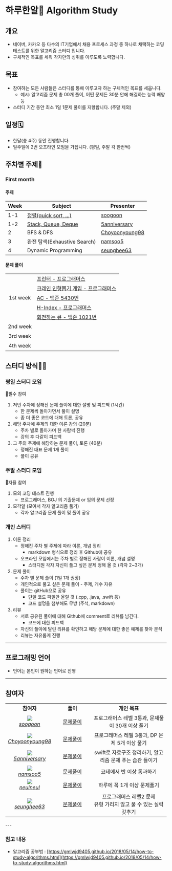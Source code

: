# 하루한알💊 Algorithm Study

## 개요

- 네이버, 카카오 등 다수의 IT기업에서 채용 프로세스 과정 중 하나로 채택하는 코딩 테스트를 위한 알고리즘 스터디 입니다.
- 구체적인 목표를 세워 각자만의 성취를 이루도록 노력합니다.

## 목표

- 참여하는 모든 사람들은 스터디를 통해 이루고자 하는 구체적인 목표를 세웁니다.
    - 예시: 알고리즘 문제 총 00개 풀이, 어떤 문제든 30분 안에 해결하는 능력 배양 등
- 스터디 기간 동안 최소 1일 1문제 풀이를 지향합니다. (주말 제외)

## 일정🗓

- 한달(총 4주) 동안 진행합니다.
- 일주일에 2번 오프라인 모임을 가집니다. (평일, 주말 각 한번씩)

## 주차별 주제📕

### First month

#### 주제

| Week | Subject                    | Presenter      |
| ---- | -------------------------- | -------------- |
| 1-1  | [정렬(quick sort, ...)](/soogoon/sorting.md) | [soogoon](https://github.com/soogoon) |
| 1-2  | [Stack, Queue, Deque](/Junhyeon/Stack_Queue_Deque.md) | [5anniversary](https://github.com/5anniversary) |
| 2    | BFS & DFS                  | [Choyoonyoung98](https://github.com/Choyoonyoung98) |
| 3    | 완전 탐색(Exhaustive Search) | [namsoo5](https://github.com/namsoo5) |
| 4    | Dynamic Programming        | [seunghee63](https://github.com/seunghee63) |

#### 문제 풀이

<table>
    <tr><td rowspan="5" align="center">1st week</td><td><a href="https://programmers.co.kr/learn/courses/30/lessons/42587">프린터 - 프로그래머스</a></td></tr>
    <tr><td><a href="https://programmers.co.kr/learn/courses/30/lessons/64061">크레인 인형뽑기 게임 - 프로그래머스</a></td></tr>
    <tr><td><a href="https://www.acmicpc.net/problem/5430">AC - 백준 5430번 </a></td></tr>
    <tr><td><a href="https://programmers.co.kr/learn/courses/30/lessons/42747">H-Index - 프로그래머스</a></td></tr>
    <tr><td><a href="https://www.acmicpc.net/problem/1021">회전하는 큐 - 백준 1021번</a></td></tr>
    <tr><td rowspan="5" align="center">2nd week</td><td></td></tr>
    <tr><td></td></tr>
    <tr><td></td></tr>
    <tr><td></td></tr>
    <tr><td></td></tr>
    <tr><td rowspan="5" align="center">3rd week</td><td></td></tr>
    <tr><td></td></tr>
    <tr><td></td></tr>
    <tr><td></td></tr>
    <tr><td></td></tr>
    <tr><td rowspan="5" align="center">4th week</td><td></td></tr>
    <tr><td></td></tr>
    <tr><td></td></tr>
    <tr><td></td></tr>
    <tr><td></td></tr>
</table>

## 스터디 방식👨‍💻

### 평일 스터디 모임

🚨필수 참여

1. 저번 주차에 정해진 문제 풀이에 대한 설명 및 피드백 (1시간)
    - 한 문제씩 돌아가면서 풀이 설명
    - 좀 더 좋은 코드에 대해 토론, 공유
2. 해당 주차에 주제의 대한 이론 강의 (20분)
    - 주차 별로 돌아가며 한 사람씩 진행
    - 강의 후 다같이 피드백
3. 그 주의 주제에 해당하는 문제 풀이, 토론 (40분)
    - 정해진 대표 문제 1개 풀이
    - 풀이 공유

### 주말 스터디 모임

🌟자율 참여

1. 모의 코딩 테스트 진행
    - 프로그래머스, BOJ 의 기출문제 or 임의 문제 선정
2. 모각알 (모여서 각자 알고리즘 풀기)
    - 각자 알고리즘 문제 풀이 및 풀이 공유

### 개인 스터디

1. 이론 정리
    - 정해진 주차 별 주제에 따라 이론, 개념 정리
        - markdown 형식으로 정리 후 Github에 공유
    - 오프라인 모임에서는 주차 별로 정해진 사람이 이론, 개념 설명
        - 스터디원 각자 자신이 풀고 싶은 문제 정해 올 것 (각자 2~3개)
2. 문제 풀이
    - 주차 별 문제 풀이 (1일 1개 권장)
    - 개인적으로 풀고 싶은 문제 풀이 - 주제, 개수 자유
    - 풀이는 gitHub으로 공유
        - 단일 코드 파일만 올릴 것 (.cpp, .java, .swift 등)
        - 코드 설명을 첨부해도 무방 (주석, markdown)
3. 리뷰
    - 서로 공유된 풀이에 대해 Github에 comment로 리뷰를 남긴다.
        - 코드에 대한 피드백
    - 자신의 풀이에 달린 리뷰를 확인하고 해당 문제에 대한 좋은 예제를 찾아 분석
    - 리뷰는 자유롭게 진행

---

## 프로그래밍 언어

- 언어는 본인이 원하는 언어로 진행

---

## 참여자

<table>
    <tr align="center">
        <td><B>참여자<B></td>
        <td width="100"><B>풀이<B></td>
        <td><B>개인 목표<B></td>
    </tr>
    <tr align="center">
        <td>
            <img src="https://github.com/soogoon.png?size=100">
            <br>
            <a href="https://github.com/soogoon"><I>soogoon</I></a>
        </td>
        <td width="100"><a href="/soogoon/soogoon.md">문제풀이</a></td>
        <td>프로그래머스 레벨 3통과, 문제풀이 30개 이상 풀기</td>
    </tr>
    <tr align="center">
        <td>
            <img src="https://github.com/Choyoonyoung98.png?size=100">
            <br>
            <a href="https://github.com/Choyoonyoung98"><I>Choyoonyoung98</I></a>
        </td>
        <td width="100"><a href="">문제풀이</a></td>
        <td>프로그래머스 레벨 3통과, DP 문제 5개 이상 풀기</td>
    </tr>
    <tr align="center">
        <td>
            <img src="https://github.com/5anniversary.png?size=100">
            <br>
            <a href="https://github.com/5anniversary"><I>5anniversary</I></a>
        </td>
        <td width="100"><a href="/Junhyeon">문제풀이</a></td>
        <td>swift로 자료구조 정리하기, 알고리즘 문제 푸는 습관 들이기</td>
    </tr>
    <tr align="center">
        <td>
            <img src="https://github.com/namsoo5.png?size=100">
            <br>
            <a href="https://github.com/namsoo5"><I>namsoo5</I></a>
        </td>
        <td width="100"><a href="/namsoo5">문제풀이</a></td>
        <td>코테에서 반 이상 통과하기</td>
    </tr>
    <tr align="center">
        <td>
            <img src="https://github.com/neulneul.png?size=100">
            <br>
            <a href="https://github.com/neulneul"><I>neulneul</I></a>
        </td>
        <td width="100"><a href="">문제풀이</a></td>
        <td>하루에 꼭 1개 이상 문제풀기</td>
    </tr>
    <tr align="center">
        <td>
            <img src="https://github.com/seunghee63.png?size=100">
            <br>
            <a href="https://github.com/seunghee63"><I>seunghee63</I></a>
        </td>
        <td width="100"><a href="">문제풀이</a></td>
        <td>프로그래머스 레벨2 문제<br>유형 가리지 않고 풀 수 있는 실력 갖추기</td>
    </tr>
</table>
---

### 참고 내용
- 알고리즘 공부법 : [https://gmlwjd9405.github.io/2018/05/14/how-to-study-algorithms.html](https://gmlwjd9405.github.io/2018/05/14/how-to-study-algorithms.html)

